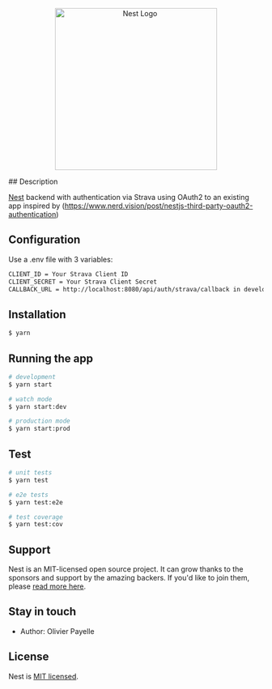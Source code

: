 <p align="center">
  <a href="http://nestjs.com/" target="blank"><img src="https://nestjs.com/img/logo_text.svg" width="320" alt="Nest Logo" /></a>
</p>
## Description

[Nest](https://github.com/nestjs/nest) backend with authentication via Strava using OAuth2 to an existing app inspired by (https://www.nerd.vision/post/nestjs-third-party-oauth2-authentication)

## Configuration

Use a .env file with 3 variables:

```bash
CLIENT_ID = Your Strava Client ID
CLIENT_SECRET = Your Strava Client Secret
CALLBACK_URL = http://localhost:8080/api/auth/strava/callback in development mode
```

## Installation

```bash
$ yarn
```

## Running the app

```bash
# development
$ yarn start

# watch mode
$ yarn start:dev

# production mode
$ yarn start:prod
```

## Test

```bash
# unit tests
$ yarn test

# e2e tests
$ yarn test:e2e

# test coverage
$ yarn test:cov
```

## Support

Nest is an MIT-licensed open source project. It can grow thanks to the sponsors and support by the amazing backers. If you'd like to join them, please [read more here](https://docs.nestjs.com/support).

## Stay in touch

- Author: Olivier Payelle

## License

  Nest is [MIT licensed](LICENSE).

